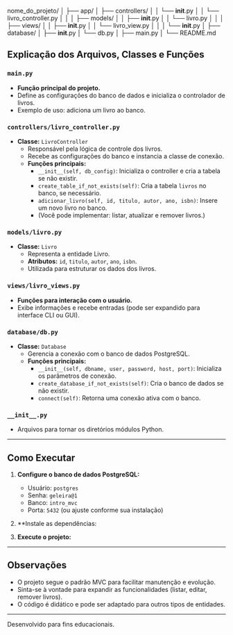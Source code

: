 nome_do_projeto/
│
├── app/
│   ├── controllers/
│   │   └── __init__.py
│   │   └── livro_controller.py
│   │
│   ├── models/
│   │   ├── __init__.py
│   │   └── livro.py
│   │
│   ├── views/
│   │   ├── __init__.py
│   │   └── livro_view.py
│   │
│   └── __init__.py
│
├── database/
│   ├── __init__.py
│   └── db.py
│
├── main.py
│
└── README.md

## Explicação dos Arquivos, Classes e Funções

### `main.py`
- **Função principal do projeto.**
- Define as configurações do banco de dados e inicializa o controlador de livros.
- Exemplo de uso: adiciona um livro ao banco.

### `controllers/livro_controller.py`
- **Classe:** `LivroController`
  - Responsável pela lógica de controle dos livros.
  - Recebe as configurações do banco e instancia a classe de conexão.
  - **Funções principais:**
    - `__init__(self, db_config)`: Inicializa o controller e cria a tabela se não existir.
    - `create_table_if_not_exists(self)`: Cria a tabela `livros` no banco, se necessário.
    - `adicionar_livro(self, id, titulo, autor, ano, isbn)`: Insere um novo livro no banco.
    - (Você pode implementar: listar, atualizar e remover livros.)

### `models/livro.py`
- **Classe:** `Livro`
  - Representa a entidade Livro.
  - **Atributos:** `id`, `titulo`, `autor`, `ano`, `isbn`.
  - Utilizada para estruturar os dados dos livros.

### `views/livro_views.py`
- **Funções para interação com o usuário.**
- Exibe informações e recebe entradas (pode ser expandido para interface CLI ou GUI).

### `database/db.py`
- **Classe:** `Database`
  - Gerencia a conexão com o banco de dados PostgreSQL.
  - **Funções principais:**
    - `__init__(self, dbname, user, password, host, port)`: Inicializa os parâmetros de conexão.
    - `create_database_if_not_exists(self)`: Cria o banco de dados se não existir.
    - `connect(self)`: Retorna uma conexão ativa com o banco.

### `__init__.py`
- Arquivos para tornar os diretórios módulos Python.

---

## Como Executar

1. **Configure o banco de dados PostgreSQL:**
   - Usuário: `postgres`
   - Senha: `geleira@1`
   - Banco: `intro_mvc`
   - Porta: `5432` (ou ajuste conforme sua instalação)

2. **Instale as dependências:
3. **Execute o projeto:**

---

## Observações

- O projeto segue o padrão MVC para facilitar manutenção e evolução.
- Sinta-se à vontade para expandir as funcionalidades (listar, editar, remover livros).
- O código é didático e pode ser adaptado para outros tipos de entidades.

---

Desenvolvido para fins educacionais.
